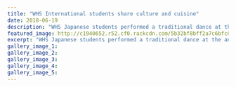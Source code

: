 ```yaml
---
title: "WHS International students share culture and cuisine"
date: 2018-06-19
description: "WHS Japanese students performed a traditional dance at the annual International Cultural Festival..."
featured_image: http://c1940652.r52.cf0.rackcdn.com/5b32bf8bff2a7c6bfc002538/Japanese-dance-Chron-19-June.jpg
excerpt: "WHS Japanese students performed a traditional dance at the annual International Cultural Festival."
gallery_image_1: 
gallery_image_2: 
gallery_image_3: 
gallery_image_4: 
gallery_image_5: 
---
```

